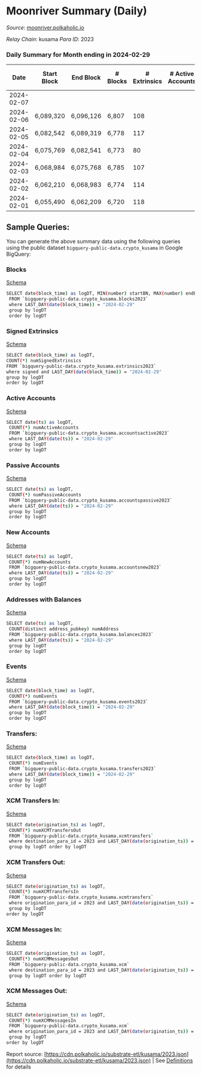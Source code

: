# Moonriver Summary (Daily)

_Source_: [moonriver.polkaholic.io](https://moonriver.polkaholic.io)

*Relay Chain*: kusama
*Para ID*: 2023



### Daily Summary for Month ending in 2024-02-29


| Date    | Start Block | End Block | # Blocks | # Extrinsics | # Active Accounts | # Passive Accounts | # New Accounts | # Addresses | # Events  | # Transfers ($USD) | # XCM Transfers In ($USD) | # XCM Transfers Out ($USD) | # XCM In | # XCM Out | Issues |
|---------|-------------|-----------|----------|--------------|-------------------|--------------------|----------------|-------------|-----------|--------------------|---------------------------|----------------------------|----------|-----------|--------|
| 2024-02-07 |  |  |  |  |  |  |  |  |  |   |   |   |  |  |  |
| 2024-02-06 | 6,089,320 | 6,096,126 | 6,807 | 108 |  |  |  | 786,395 | 690,469 | 33,660  |   |   |  |  |  |
| 2024-02-05 | 6,082,542 | 6,089,319 | 6,778 | 117 |  |  |  | 782,496 | 622,379 | 23,935  | 25 ($9,143.04) | 42 ($20.29) |  |  |  |
| 2024-02-04 | 6,075,769 | 6,082,541 | 6,773 | 80 |  |  |  | 778,633 | 630,013 | 23,417 ($203,097.34) | 22 ($17,625.81) | 44 ($391.23) |  |  |  |
| 2024-02-03 | 6,068,984 | 6,075,768 | 6,785 | 107 |  |  |  | 774,622 | 756,589 | 43,345 ($646,958.86) | 17 ($7,674.90) | 19 ($9,196.17) |  |  |  |
| 2024-02-02 | 6,062,210 | 6,068,983 | 6,774 | 114 |  |  |  | 770,790 | 669,547 | 33,463 ($953,454.78) | 26 ($40,502.56) | 21 ($1,478.56) | 15 |  |  |
| 2024-02-01 | 6,055,490 | 6,062,209 | 6,720 | 118 |  |  |  | 767,385 | 592,393 | 19,670 ($1,240,761.70) | 21 ($9,387.62) | 30 ($2,632.95) | 101 | 24 |  |

## Sample Queries:
You can generate the above summary data using the following queries using the public dataset `bigquery-public-data.crypto_kusama` in Google BigQuery:


### Blocks 

[Schema](https://github.com/colorfulnotion/substrate-etl/blob/main/schema/blocks.json)

```bash
SELECT date(block_time) as logDT, MIN(number) startBN, MAX(number) endBN, COUNT(*) numBlocks 
 FROM `bigquery-public-data.crypto_kusama.blocks2023`  
 where LAST_DAY(date(block_time)) = "2024-02-29" 
 group by logDT 
 order by logDT
```

### Signed Extrinsics 

[Schema](https://github.com/colorfulnotion/substrate-etl/blob/main/schema/extrinsics.json)

```bash
SELECT date(block_time) as logDT, 
COUNT(*) numSignedExtrinsics 
FROM `bigquery-public-data.crypto_kusama.extrinsics2023`  
where signed and LAST_DAY(date(block_time)) = "2024-02-29" 
group by logDT 
order by logDT
```

### Active Accounts 

[Schema](https://github.com/colorfulnotion/substrate-etl/blob/main/schema/accountsactive.json)

```bash
SELECT date(ts) as logDT, 
 COUNT(*) numActiveAccounts 
 FROM `bigquery-public-data.crypto_kusama.accountsactive2023` 
 where LAST_DAY(date(ts)) = "2024-02-29" 
 group by logDT 
 order by logDT
```

### Passive Accounts 

[Schema](https://github.com/colorfulnotion/substrate-etl/blob/main/schema/accountspassive.json)

```bash
SELECT date(ts) as logDT, 
 COUNT(*) numPassiveAccounts 
 FROM `bigquery-public-data.crypto_kusama.accountspassive2023` 
 where LAST_DAY(date(ts)) = "2024-02-29" 
 group by logDT 
 order by logDT
```

### New Accounts 

[Schema](https://github.com/colorfulnotion/substrate-etl/blob/main/schema/accountsnew.json)

```bash
SELECT date(ts) as logDT, 
 COUNT(*) numNewAccounts 
 FROM `bigquery-public-data.crypto_kusama.accountsnew2023` 
 where LAST_DAY(date(ts)) = "2024-02-29" 
 group by logDT
 order by logDT
```

### Addresses with Balances 

[Schema](https://github.com/colorfulnotion/substrate-etl/blob/main/schema/balances.json)

```bash
SELECT date(ts) as logDT,
 COUNT(distinct address_pubkey) numAddress 
 FROM `bigquery-public-data.crypto_kusama.balances2023` 
 where LAST_DAY(date(ts)) = "2024-02-29" 
 group by logDT 
 order by logDT
```

### Events 

[Schema](https://github.com/colorfulnotion/substrate-etl/blob/main/schema/events.json)

```bash
SELECT date(block_time) as logDT, 
 COUNT(*) numEvents 
 FROM `bigquery-public-data.crypto_kusama.events2023` 
 where LAST_DAY(date(block_time)) = "2024-02-29" 
 group by logDT 
 order by logDT
```

### Transfers:

[Schema](https://github.com/colorfulnotion/substrate-etl/blob/main/schema/transfers.json)

```bash
SELECT date(block_time) as logDT, 
 COUNT(*) numEvents 
 FROM `bigquery-public-data.crypto_kusama.transfers2023` 
 where LAST_DAY(date(block_time)) = "2024-02-29" 
 group by logDT 
 order by logDT
```

### XCM Transfers In: 

[Schema](https://github.com/colorfulnotion/substrate-etl/blob/main/schema/xcmtransfers.json)

```bash
SELECT date(origination_ts) as logDT, 
 COUNT(*) numXCMTransfersOut 
 FROM `bigquery-public-data.crypto_kusama.xcmtransfers` 
 where destination_para_id = 2023 and LAST_DAY(date(origination_ts)) = "2024-02-29" 
 group by logDT order by logDT
```

### XCM Transfers Out: 

[Schema](https://github.com/colorfulnotion/substrate-etl/blob/main/schema/xcmtransfers.json)

```bash
SELECT date(origination_ts) as logDT, 
 COUNT(*) numXCMTransfersIn 
 FROM `bigquery-public-data.crypto_kusama.xcmtransfers` 
 where origination_para_id = 2023 and LAST_DAY(date(origination_ts)) = "2024-02-29" 
 group by logDT 
order by logDT
```

### XCM Messages In: 

[Schema](https://github.com/colorfulnotion/substrate-etl/blob/main/schema/xcm.json)

```bash
SELECT date(origination_ts) as logDT, 
 COUNT(*) numXCMMessagesOut 
 FROM `bigquery-public-data.crypto_kusama.xcm` 
 where destination_para_id = 2023 and LAST_DAY(date(origination_ts)) = "2024-02-29" 
 group by logDT order by logDT
```

### XCM Messages Out: 

[Schema](https://github.com/colorfulnotion/substrate-etl/blob/main/schema/xcm.json)

```bash
SELECT date(origination_ts) as logDT, 
 COUNT(*) numXCMMessagesIn 
 FROM `bigquery-public-data.crypto_kusama.xcm` 
 where origination_para_id = 2023 and LAST_DAY(date(origination_ts)) = "2024-02-29" 
 group by logDT 
order by logDT
```


Report source: [https://cdn.polkaholic.io/substrate-etl/kusama/2023.json](https://cdn.polkaholic.io/substrate-etl/kusama/2023.json) | See [Definitions](/DEFINITIONS.md) for details
